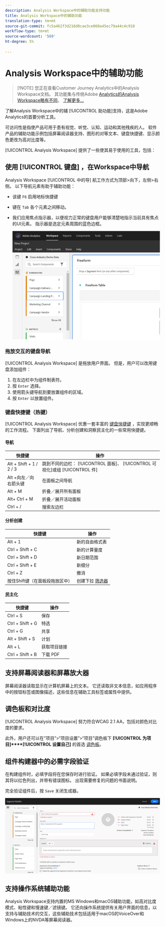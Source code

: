 ```yaml
---
description: Analysis Workspace中的辅助功能支持功能
title: Analysis Workspace中的辅助功能
translation-type: tm+mt
source-git-commit: fc5a462f3d216d8cae3ce060a45ec79a44c4c918
workflow-type: tm+mt
source-wordcount: '569'
ht-degree: 5%

---
```



# Analysis Workspace中的辅助功能

>[!NOTE] 您正在查看Customer Journey Analytics中的Analysis Workspace文档。 其功能集与传统Adobe [Analytics的Analysis Workspace略有不同](https://docs.adobe.com/content/help/zh-Hans/analytics/analyze/analysis-workspace/home.html)。 [了解更多...](/help/getting-started/cja-aa.md)

了解Analysis Workspace中的辅 [!UICONTROL 助功能]支持，这是Adobe Analytics的首要分析工具。

可访问性是指使产品可用于患有视觉、听觉、认知、运动和其他残疾的人。 软件产品的辅助功能示例包括屏幕阅读器支持、图形的对等文本、键盘快捷键、显示颜色更改为高对比度等。

[!UICONTROL Analysis Workspace] 提供了一些使其易于使用的工具，包括：

## 使用 [!UICONTROL 键盘] ，在Workspace中导航

Analysis Workspace [!UICONTROL 中的导] 航工作方式为顶部>向下，左侧>右侧。 以下导航元素有助于辅助功能：

* 该键 `F6` 启用地标快捷键
* 键在 `Tab` 各个元素之间移动。
* 我们应用焦点指示器，以便视力正常的键盘用户能够清楚地指示当前具有焦点的UI元素。 指示器是选定元素周围的蓝色边框。

   ![焦点指示器](assets/focus-indicator.png)

### 拖放交互的键盘导航

[!UICONTROL Analysis Workspace] 是拖放用户界面。 但是，用户可以改用键盘添加组件：

1. 在左边栏中为组件制表符。
1. 按 `Enter` 选择。
1. 使用箭头键导航到要放置组件的区域。
1. 按 `Enter` 以放置组件。

### 键盘快捷键（热键）

[!UICONTROL Analysis Workspace] 优惠一套丰富的 [键盘快捷键](/help/analysis-workspace/build-workspace-project/fa-shortcut-keys.md) ，实现更顺畅的工作流程。 下面列出了导航、分析创建和洞察民主化的一些常用快捷键。

#### 导航

| 快捷键 | 操作 |
|---|---|
| Alt + Shift + 1 / 2 / 3 | 跳到不同的边栏： [!UICONTROL 面板]、 [!UICONTROL 可视化]或组 [!UICONTROL 件] |
| Alt +向左／向右箭头键 | 在面板之间导航 |
| Alt + M | 折叠／展开所有面板 |
| Alt+ Ctrl + M | 折叠／展开活动面板 |
| Ctrl + / | 搜索左边栏 |

#### 分析创建

| 快捷键 | 操作 |
|---|---|
| Alt + 1 | 新的自由格式表 |
| Ctrl + Shift + C | 新的计算量度 |
| Ctrl + Shift + D | 新日期范围 |
| Ctrl + Shift + E | 新细分 |
| Ctrl + Z | 撤消 |
| 按住Shift键（在面板段拖放区中） | 创建下拉 [筛选器](https://docs.adobe.com/content/help/en/analytics-learn/tutorials/analysis-workspace/using-panels/using-drop-down-filters.html) |

#### 民主化

| 快捷键 | 操作 |
|---|---|
| Ctrl + S | 保存 |
| Ctrl + Shift + G | 特选 |
| Ctrl + G | 共享 |
| Alt + Shift + S | 计划 |
| Alt + L | 获取项目链接 |
| Ctrl + Shift + B | 下载 PDF |

## 支持屏幕阅读器和屏幕放大器

屏幕阅读器读取显示在计算机屏幕上的文本。 它还读取非文本信息，如应用程序中的按钮标签或图像描述，这些信息在辅助工具标签或属性中提供。

## 调色板和对比度

[!UICONTROL Analysis Workspace] 努力符合WCAG 2.1 AA，包括对颜色对比度的要求。

此外，用户还可以在“项目”>“项目设置”>“项目”调色板下 **[!UICONTROL 为项目]****[!UICONTROL 设置自己]** 的首选 [调色板](/help/analysis-workspace/build-workspace-project/color-palettes.md)。

## 组件构建器中的必需字段验证

在构建组件时，必填字段将在您保存时进行验证。 如果必填字段未通过验证，则其将以红色列出，并带有错误图标。 出现需要修复的问题的书面说明。

完全验证组件后，按 `Save` 关闭生成器。

![错误验证](assets/error-validation.png)

## 支持操作系统辅助功能

Analysis Workspace支持内置的MS Windows和macOS辅助功能，如高对比度模式、粘性键和慢速键／滤镜键。 它还向操作系统提供有关用户界面的信息，以支持与辅助技术的交互，这些辅助技术包括适用于macOS的VoiceOver和Windows上的NVDA等屏幕阅读器。